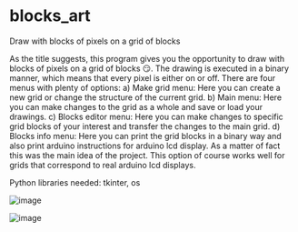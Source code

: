 # blocks_art
Draw with blocks of pixels on a grid of blocks

As the title suggests, this program gives you the opportunity to draw with blocks of pixels on a grid of blocks 😏. The drawing is executed in a binary manner, which means that every pixel is either on or off. There are four menus with plenty of options:
a) Make grid menu: Here you can create a new grid or change the structure of the current grid.
b) Main menu: Here you can make changes to the grid as a whole and save or load your drawings.
c) Blocks editor menu: Here you can make changes to specific grid blocks of your interest and transfer the changes to the main grid.
d) Blocks info menu: Here you can print the grid blocks in a binary way and also print arduino instructions for arduino lcd display. As a matter of fact this was the main idea of the project. This option of course works well for grids that correspond to real arduino lcd displays.

Python libraries needed: tkinter, os

![image](https://github.com/Lapricode/blocks_art/assets/91993549/d8ef4247-101d-403a-a238-5a8894e4fbab)

![image](https://github.com/Lapricode/blocks_art/assets/91993549/9c186c2f-ea32-43d2-9672-44acdb8b398a)
